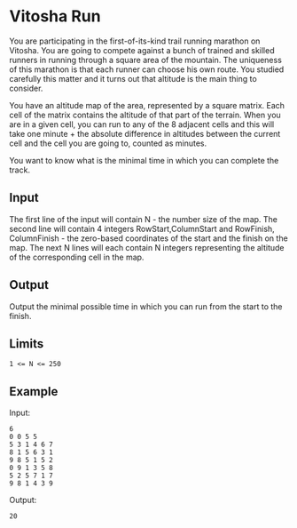 # Vitosha Run

You are participating in the first-of-its-kind trail running marathon
on Vitosha. You are going to compete against a bunch of trained and
skilled runners in running through a square area of the mountain.
The uniqueness of this marathon is that each runner can choose his
own route. You studied carefully this matter and it turns out that
altitude is the main thing to consider.

You have an altitude map of the area, represented by a square matrix.
Each cell of the matrix contains the altitude of that part of the
terrain. When you are in a given cell, you can run to any of the
8 adjacent cells and this will take one minute + the absolute difference
in altitudes between the current cell and the cell you are going to,
counted as minutes.

You want to know what is the minimal time in which you can complete the
track.

## Input

The first line of the input will contain N - the number size of the map.
The second line will contain 4 integers RowStart,ColumnStart and RowFinish,
ColumnFinish - the zero-based coordinates of the start and the finish on the
map. The next N lines will each contain N integers representing the altitude
of the corresponding cell in the map.

## Output

Output the minimal possible time in which you can run from the start to the
finish.

## Limits

```
1 <= N <= 250
```

## Example

Input:

```
6
0 0 5 5
5 3 1 4 6 7
8 1 5 6 3 1
9 8 5 1 5 2
0 9 1 3 5 8
5 2 5 7 1 7
9 8 1 4 3 9
```

Output:

```
20
```
